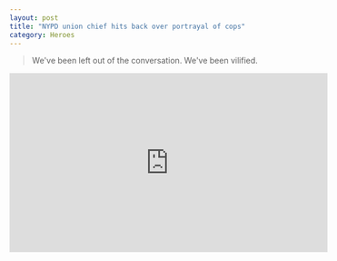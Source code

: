 ```yaml
---
layout: post
title: "NYPD union chief hits back over portrayal of cops"
category: Heroes
---
```

> We've been left out of the conversation. We've been vilified.

<iframe width="560" height="315" src="https://www.youtube-nocookie.com/embed/dJAWematR4A" frameborder="0" allow="accelerometer; autoplay; encrypted-media; gyroscope; picture-in-picture" allowfullscreen></iframe>
